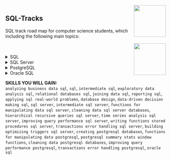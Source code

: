 <img align="right" width="100" height="100" src="https://github.com/cs-MohamedAyman/DataCamp-Tracks/blob/master/organizations-logos/datacamp.jpg">

## SQL-Tracks
SQL track road map for computer science students, which including the following main topics:

<img align="right" width="100" height="100" src="https://github.com/cs-MohamedAyman/DataCamp-Tracks/blob/master/organizations-logos/sql.jpg">
<br>
<br>

<details>
	<summary>SQL</summary><table>
	<thead>
		<tr>
			<th width="40%">Course</th>
			<th width="60%">Chapter</th>
			<th>H</th>
			<th>Videos</th>
			<th>Exercises</th>
		</tr>
	</thead>
	<tbody>
			<tr>
				<td rowspan=4 align=center>
<a href="https://learn.datacamp.com/courses/analyzing-business-data-in-sql">Analyzing Business Data in SQL</a><br>
				<td align="left">Revenue, cost, and profit</td>
				<td rowspan=4 align="center">4</td>
				<td rowspan=4 align="center">15</td>
				<td rowspan=4 align="center">46</td>
				</td>
			</tr>
			<tr>
				<td align="left">User-centric KPIs</td>
			</tr>
			<tr>
				<td align="left">ARPU, histograms, and percentiles</td>
			</tr>
			<tr>
				<td align="left">Generating an executive report</td>
			</tr>
			<tr>
				<td rowspan=4 align=center>
<a href="https://learn.datacamp.com/courses/introduction-to-sql">Introduction to SQL</a><br>
				<td align="left">Selecting columns</td>
				<td rowspan=4 align="center">4</td>
				<td rowspan=4 align="center">1</td>
				<td rowspan=4 align="center">41</td>
				</td>
			</tr>
			<tr>
				<td align="left">Filtering rows</td>
			</tr>
			<tr>
				<td align="left">Aggregate Functions</td>
			</tr>
			<tr>
				<td align="left">Sorting and grouping</td>
			</tr>
			<tr>
				<td rowspan=4 align=center>
<a href="https://learn.datacamp.com/courses/intermediate-sql">Intermediate SQL</a><br>
				<td align="left">We'll take the CASE</td>
				<td rowspan=4 align="center">4</td>
				<td rowspan=4 align="center">15</td>
				<td rowspan=4 align="center">55</td>
				</td>
			</tr>
			<tr>
				<td align="left">Short and Simple Subqueries</td>
			</tr>
			<tr>
				<td align="left">Correlated Queries, Nested Queries, and Common Table Expressions</td>
			</tr>
			<tr>
				<td align="left">Window Functions</td>
			</tr>
			<tr>
				<td rowspan=4 align=center>
<a href="https://learn.datacamp.com/courses/exploratory-data-analysis-in-sql">Exploratory Data Analysis in SQL</a><br>
				<td align="left">What's in the database?</td>
				<td rowspan=4 align="center">4</td>
				<td rowspan=4 align="center">16</td>
				<td rowspan=4 align="center">58</td>
				</td>
			</tr>
			<tr>
				<td align="left">Summarizing and aggregating numeric data</td>
			</tr>
			<tr>
				<td align="left">Exploring categorical data and unstructured text</td>
			</tr>
			<tr>
				<td align="left">Working with dates and timestamps</td>
			</tr>
			<tr>
				<td rowspan=4 align=center>
<a href="https://learn.datacamp.com/courses/introduction-to-relational-databases-in-sql">Introduction to Relational Databases in SQL</a><br>
				<td align="left">Your first database</td>
				<td rowspan=4 align="center">4</td>
				<td rowspan=4 align="center">13</td>
				<td rowspan=4 align="center">45</td>
				</td>
			</tr>
			<tr>
				<td align="left">Enforce data consistency with attribute constraints</td>
			</tr>
			<tr>
				<td align="left">Uniquely identify records with key constraints</td>
			</tr>
			<tr>
				<td align="left">Glue together tables with foreign keys</td>
			</tr>
			<tr>
				<td rowspan=4 align=center>
<a href="https://learn.datacamp.com/courses/joining-data-in-postgresql">Joining Data in SQL</a><br>
				<td align="left">Introduction to joins</td>
				<td rowspan=4 align="center">5</td>
				<td rowspan=4 align="center">13</td>
				<td rowspan=4 align="center">53</td>
				</td>
			</tr>
			<tr>
				<td align="left">Outer joins and cross joins</td>
			</tr>
			<tr>
				<td align="left">Set theory clauses</td>
			</tr>
			<tr>
				<td align="left">Subqueries</td>
			</tr>
			<tr>
				<td rowspan=4 align=center>
<a href="https://learn.datacamp.com/courses/reporting-in-sql">Reporting in SQL</a><br>
				<td align="left">Exploring the Olympics Dataset</td>
				<td rowspan=4 align="center">4</td>
				<td rowspan=4 align="center">15</td>
				<td rowspan=4 align="center">54</td>
				</td>
			</tr>
			<tr>
				<td align="left">Creating Reports</td>
			</tr>
			<tr>
				<td align="left">Cleaning & Validation</td>
			</tr>
			<tr>
				<td align="left">Complex Calculations</td>
			</tr>
			<tr>
				<td rowspan=4 align=center>
<a href="https://learn.datacamp.com/courses/applying-sql-to-real-world-problems">Applying SQL to Real-World Problems</a><br>
				<td align="left">Use Real-World SQL</td>
				<td rowspan=4 align="center">4</td>
				<td rowspan=4 align="center">13</td>
				<td rowspan=4 align="center">47</td>
				</td>
			</tr>
			<tr>
				<td align="left">Find Your Data</td>
			</tr>
			<tr>
				<td align="left">Manage Your Data</td>
			</tr>
			<tr>
				<td align="left">Best Practices for Writing SQL</td>
			</tr>
			<tr>
				<td rowspan=4 align=center>
<a href="https://learn.datacamp.com/courses/database-design">Database Design</a><br>
				<td align="left">Processing, Storing, and Organizing Data</td>
				<td rowspan=4 align="center">4</td>
				<td rowspan=4 align="center">13</td>
				<td rowspan=4 align="center">52</td>
				</td>
			</tr>
			<tr>
				<td align="left">Database Schemas and Normalization</td>
			</tr>
			<tr>
				<td align="left">Database Views</td>
			</tr>
			<tr>
				<td align="left">Database Management</td>
			</tr>
			<tr>
				<td rowspan=4 align=center>
<a href="https://learn.datacamp.com/courses/data-driven-decision-making-in-sql">Data-Driven Decision Making in SQL</a><br>
				<td align="left">Introduction to business intelligence for a online movie rental database</td>
				<td rowspan=4 align="center">4</td>
				<td rowspan=4 align="center">15</td>
				<td rowspan=4 align="center">54</td>
				</td>
			</tr>
			<tr>
				<td align="left">Decision Making with simple SQL queries</td>
			</tr>
			<tr>
				<td align="left">Data Driven Decision Making with advanced SQL queries</td>
			</tr>
			<tr>
				<td align="left">Data Driven Decision Making with OLAP SQL queries</td>
			</tr>
	</tbody>
	</table>
</details>
<details>
	<summary>SQL Server</summary><table>
	<thead>
		<tr>
			<th width="40%">Course</th>
			<th width="60%">Chapter</th>
			<th>H</th>
			<th>Videos</th>
			<th>Exercises</th>
		</tr>
	</thead>
	<tbody>
			<tr>
				<td rowspan=4 align=center>
<a href="https://learn.datacamp.com/courses/introduction-to-sql-server">Introduction to SQL Server</a><br>
				<td align="left">SELECTion Box</td>
				<td rowspan=4 align="center">4</td>
				<td rowspan=4 align="center">13</td>
				<td rowspan=4 align="center">46</td>
				</td>
			</tr>
			<tr>
				<td align="left">Groups, strings, and counting things</td>
			</tr>
			<tr>
				<td align="left">Joining tables</td>
			</tr>
			<tr>
				<td align="left">You've got the power</td>
			</tr>
			<tr>
				<td rowspan=4 align=center>
<a href="https://learn.datacamp.com/courses/intermediate-t-sql">Intermediate SQL Server</a><br>
				<td align="left">Summarizing Data</td>
				<td rowspan=4 align="center">4</td>
				<td rowspan=4 align="center">14</td>
				<td rowspan=4 align="center">47</td>
				</td>
			</tr>
			<tr>
				<td align="left">Math Functions</td>
			</tr>
			<tr>
				<td align="left">Processing Data in SQL Server</td>
			</tr>
			<tr>
				<td align="left">Window Functions</td>
			</tr>
			<tr>
				<td rowspan=4 align=center>
<a href="https://learn.datacamp.com/courses/functions-for-manipulating-data-in-sql-server">Functions for Manipulating Data in SQL Server</a><br>
				<td align="left">Choosing the appropriate data type</td>
				<td rowspan=4 align="center">4</td>
				<td rowspan=4 align="center">14</td>
				<td rowspan=4 align="center">54</td>
				</td>
			</tr>
			<tr>
				<td align="left">Manipulating time</td>
			</tr>
			<tr>
				<td align="left">Working With Strings</td>
			</tr>
			<tr>
				<td align="left">Recognizing Numeric Data Properties</td>
			</tr>
			<tr>
				<td rowspan=4 align=center>
<a href="https://learn.datacamp.com/courses/cleaning-data-in-sql-server-databases">Cleaning Data in SQL Server Databases</a><br>
				<td align="left">Starting with Cleaning Data</td>
				<td rowspan=4 align="center">4</td>
				<td rowspan=4 align="center">13</td>
				<td rowspan=4 align="center">48</td>
				</td>
			</tr>
			<tr>
				<td align="left">Dealing with missing data, duplicate data, and different date formats</td>
			</tr>
			<tr>
				<td align="left">Dealing with out of range values, different data types, and pattern matching</td>
			</tr>
			<tr>
				<td align="left">Combining, splitting, and transforming data</td>
			</tr>
			<tr>
				<td rowspan=4 align=center>
<a href="https://learn.datacamp.com/courses/hierarchical-and-recursive-queries-in-sql-server">Hierarchical and Recursive Queries in SQL Server</a><br>
				<td align="left">Recursion and Common Table Expression (CTE)</td>
				<td rowspan=4 align="center">4</td>
				<td rowspan=4 align="center">13</td>
				<td rowspan=4 align="center">47</td>
				</td>
			</tr>
			<tr>
				<td align="left">Hierarchical and Recursive Queries</td>
			</tr>
			<tr>
				<td align="left">Creating Data Models on Your Own</td>
			</tr>
			<tr>
				<td align="left">Hierarchical Queries of Real-World Examples</td>
			</tr>
			<tr>
				<td rowspan=4 align=center>
<a href="https://learn.datacamp.com/courses/time-series-analysis-in-sql-server">Time Series Analysis in SQL Server</a><br>
				<td align="left">Working with Dates and Times</td>
				<td rowspan=4 align="center">5</td>
				<td rowspan=4 align="center">16</td>
				<td rowspan=4 align="center">60</td>
				</td>
			</tr>
			<tr>
				<td align="left">Converting to Dates and Times</td>
			</tr>
			<tr>
				<td align="left">Aggregating Time Series Data</td>
			</tr>
			<tr>
				<td align="left">Answering Time Series Questions with Window Functions</td>
			</tr>
			<tr>
				<td rowspan=4 align=center>
<a href="https://learn.datacamp.com/courses/improving-query-performance-in-sql-server">Improving Query Performance in SQL Server</a><br>
				<td align="left">Introduction, Review and The Order of Things</td>
				<td rowspan=4 align="center">4</td>
				<td rowspan=4 align="center">16</td>
				<td rowspan=4 align="center">58</td>
				</td>
			</tr>
			<tr>
				<td align="left">Filtering and Data Interrogation</td>
			</tr>
			<tr>
				<td align="left">Sub-queries and presence or absence</td>
			</tr>
			<tr>
				<td align="left">Query performance tuning</td>
			</tr>
			<tr>
				<td rowspan=4 align=center>
<a href="https://learn.datacamp.com/courses/writing-functions-and-stored-procedures-in-sql-server">Writing Functions and Stored Procedures in SQL Server</a><br>
				<td align="left">Temporal EDA, Variables & Date Manipulation</td>
				<td rowspan=4 align="center">4</td>
				<td rowspan=4 align="center">16</td>
				<td rowspan=4 align="center">57</td>
				</td>
			</tr>
			<tr>
				<td align="left">User Defined Functions</td>
			</tr>
			<tr>
				<td align="left">Stored Procedures</td>
			</tr>
			<tr>
				<td align="left">NYC Taxi Ride Case Study</td>
			</tr>
			<tr>
				<td rowspan=4 align=center>
<a href="https://learn.datacamp.com/courses/transactions-and-error-handling-in-sql-server">Transactions and Error Handling in SQL Server</a><br>
				<td align="left">Starting with error handling</td>
				<td rowspan=4 align="center">4</td>
				<td rowspan=4 align="center">14</td>
				<td rowspan=4 align="center">52</td>
				</td>
			</tr>
			<tr>
				<td align="left">Raising, throwing and customizing your errors</td>
			</tr>
			<tr>
				<td align="left">Transactions in SQL Server</td>
			</tr>
			<tr>
				<td align="left">Controlling the concurrency: Transaction isolation levels</td>
			</tr>
			<tr>
				<td rowspan=4 align=center>
<a href="https://learn.datacamp.com/courses/building-and-optimizing-triggers-in-sql-server">Building and Optimizing Triggers in SQL Server</a><br>
				<td align="left">Introduction to Triggers</td>
				<td rowspan=4 align="center">4</td>
				<td rowspan=4 align="center">15</td>
				<td rowspan=4 align="center">49</td>
				</td>
			</tr>
			<tr>
				<td align="left">Classification of Triggers</td>
			</tr>
			<tr>
				<td align="left">Trigger Limitations and Use Cases</td>
			</tr>
			<tr>
				<td align="left">Trigger Optimization and Management</td>
			</tr>
	</tbody>
	</table>
</details>
<details>
	<summary>PostgreSQL</summary><table>
	<thead>
		<tr>
			<th width="40%">Course</th>
			<th width="60%">Chapter</th>
			<th>H</th>
			<th>Videos</th>
			<th>Exercises</th>
		</tr>
	</thead>
	<tbody>
			<tr>
				<td rowspan=4 align=center>
<a href="https://learn.datacamp.com/courses/creating-postgresql-databases">Creating PostgreSQL Databases</a><br>
				<td align="left">Structure of PostgreSQL Databases</td>
				<td rowspan=4 align="center">4</td>
				<td rowspan=4 align="center">16</td>
				<td rowspan=4 align="center">51</td>
				</td>
			</tr>
			<tr>
				<td align="left">PostgreSQL Data Types</td>
			</tr>
			<tr>
				<td align="left">Database Normalization</td>
			</tr>
			<tr>
				<td align="left">Access Control in PostgreSQL</td>
			</tr>
			<tr>
				<td rowspan=4 align=center>
<a href="https://learn.datacamp.com/courses/functions-for-manipulating-data-in-postgresql">Functions for Manipulating Data in PostgreSQL</a><br>
				<td align="left">Overview of Common Data Types</td>
				<td rowspan=4 align="center">4</td>
				<td rowspan=4 align="center">13</td>
				<td rowspan=4 align="center">50</td>
				</td>
			</tr>
			<tr>
				<td align="left">Working with DATE/TIME Functions and Operators</td>
			</tr>
			<tr>
				<td align="left">Parsing and Manipulating Text</td>
			</tr>
			<tr>
				<td align="left">Full-text Search and PostgresSQL Extensions</td>
			</tr>
			<tr>
				<td rowspan=4 align=center>
<a href="https://learn.datacamp.com/courses/postgresql-summary-stats-and-window-functions">PostgreSQL Summary Stats and Window Functions</a><br>
				<td align="left">Introduction to window functions</td>
				<td rowspan=4 align="center">4</td>
				<td rowspan=4 align="center">12</td>
				<td rowspan=4 align="center">44</td>
				</td>
			</tr>
			<tr>
				<td align="left">Fetching, ranking, and paging</td>
			</tr>
			<tr>
				<td align="left">Aggregate window functions and frames</td>
			</tr>
			<tr>
				<td align="left">Beyond window functions</td>
			</tr>
			<tr>
				<td rowspan=4 align=center>
<a href="https://learn.datacamp.com/courses/cleaning-data-in-postgresql-databases">Cleaning Data in PostgreSQL Databases</a><br>
				<td align="left">Data Cleaning Basics</td>
				<td rowspan=4 align="center">4</td>
				<td rowspan=4 align="center">15</td>
				<td rowspan=4 align="center">49</td>
				</td>
			</tr>
			<tr>
				<td align="left">Missing, Duplicate, and Invalid Data</td>
			</tr>
			<tr>
				<td align="left">Converting Data</td>
			</tr>
			<tr>
				<td align="left">Transforming Data</td>
			</tr>
			<tr>
				<td rowspan=4 align=center>
<a href="https://learn.datacamp.com/courses/improving-query-performance-in-postgresql">Improving Query Performance in PostgreSQL</a><br>
				<td align="left">Bringing Together the Data</td>
				<td rowspan=4 align="center">4</td>
				<td rowspan=4 align="center">15</td>
				<td rowspan=4 align="center">53</td>
				</td>
			</tr>
			<tr>
				<td align="left">Minimizing Results and Decreasing the Load</td>
			</tr>
			<tr>
				<td align="left">Using Database Designed Properties</td>
			</tr>
			<tr>
				<td align="left">Assessing Query Performance</td>
			</tr>
			<tr>
				<td rowspan=4 align=center>
<a href="https://learn.datacamp.com/courses/transactions-and-error-handling-in-postgresql">Transactions and Error Handling in PostgreSQL</a><br>
				<td align="left">Getting to know transactions</td>
				<td rowspan=4 align="center">4</td>
				<td rowspan=4 align="center">15</td>
				<td rowspan=4 align="center">49</td>
				</td>
			</tr>
			<tr>
				<td align="left">Rolling back and Savepoints</td>
			</tr>
			<tr>
				<td align="left">Handling exceptions</td>
			</tr>
			<tr>
				<td align="left">Stacked Diagnostics</td>
			</tr>
	</tbody>
	</table>
</details>
<details>
	<summary>Oracle SQL</summary><table>
	<thead>
		<tr>
			<th width="40%">Course</th>
			<th width="60%">Chapter</th>
			<th>H</th>
			<th>Videos</th>
			<th>Exercises</th>
		</tr>
	</thead>
	<tbody>
			<tr>
				<td rowspan=4 align=center>
<a href="https://www.datacamp.com/courses/introduction-to-oracle-sql">Introduction to Oracle SQL</a><br>
				<td align="left">SQL Basics</td>
				<td rowspan=4 align="center">4</td>
				<td rowspan=4 align="center">15</td>
				<td rowspan=4 align="center">54</td>
				</td>
			</tr>
			<tr>
				<td align="left">Aggregating Data</td>
			</tr>
			<tr>
				<td align="left">Combining Data</td>
			</tr>
			<tr>
				<td align="left">Taking it to the Next Level</td>
			</tr>
	</tbody>
</table>
</details>

**SKILLS YOU WILL GAIN:**<br>
`analyzing business data sql`, `sql`, `intermediate sql`, `exploratory data analysis sql`, `relational databases sql`, `joining data sql`, `reporting sql`, `applying sql real-world problems`, `database design`, `data-driven decision making sql`, `sql server`, `intermediate sql server`, `functions for manipulating data sql server`, `cleaning data sql server databases`, `hierarchical recursive queries sql server`, `time series analysis sql server`, `improving query performance sql server`, `writing functions stored procedures sql server`, `transactions error handling sql server`, `building optimizing triggers sql server`, `creating postgresql databases`, `functions for manipulating data postgresql`, `postgresql summary stats window functions`, `cleaning data postgresql databases`, `improving query performance postgresql`, `transactions error handling postgresql`, `oracle sql`
